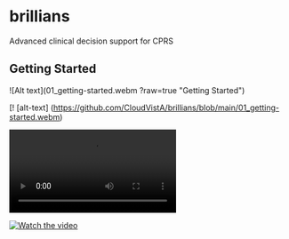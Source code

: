 # brillians
Advanced clinical decision support for CPRS


## Getting Started
![Alt text](01_getting-started.webm ?raw=true "Getting Started")

[! [alt-text] (https://github.com/CloudVistA/brillians/blob/main/01_getting-started.webm)


<video src="https://github.com/CloudVistA/brillians/blob/main/01_getting-started.webm" controls="controls" style="max-width: 730px;">
</video>



[![Watch the video](https://i.imgur.com/vKb2F1B.png)](https://youtu.be/vt5fpE0bzSY)
